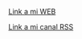 [Link a mi WEB](https://deft-bubblegum-f650ba.netlify.app)

[Link a mi canal RSS](https://deft-bubblegum-f650ba.netlify.app/rss.xml)
